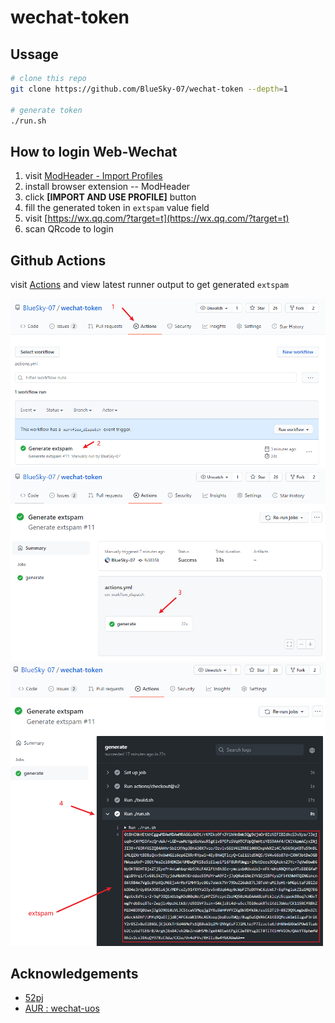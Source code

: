 # wechat-token

## Ussage

```bash
# clone this repo
git clone https://github.com/BlueSky-07/wechat-token --depth=1

# generate token
./run.sh
```

## How to login Web-Wechat

1. visit [ModHeader - Import Profiles](https://bewisse.com/modheader/p/#NobwRAhgDlCmB2ATAsge0bMAuAZhANgM6wA0YARhAMYDWA5gE6oCuSAwqvqg9mAMQAmAKwBGAJwihYMjgCW+AC6wGhbMAC6ZABawIGFWvBVUAWxMIFvQF9qgLO1APArSwCCOXyxE2BQ2akw8COa8VPiyFgC0AG7KhLKo8I4RBD68AgB0AAwZYAC+JEam5vCWWGCA1hqAmYoABIiotMqV3vCVAO6wVFoQCmEKqDQIlYD4roAIRoAhbg5kzq7unt6+-oElsAAeCoRQAQlJmCU5mmBashgcZhYzPmQMsGsAErr6qlgaZIRa3AoAKrIKbrwijkorDhcHglPg4cEQ-5fH4lQB1+oBD+UA3m6AVX1AKYRgEA5RzMBj4ABKsCg+GosEKqzU6my6iAA)
2. install browser extension -- ModHeader
3. click **[IMPORT AND USE PROFILE]** button
4. fill the generated token in `extspam` value field
5. visit [https://wx.qq.com/?target=t](https://wx.qq.com/?target=t)
6. scan QRcode to login

## Github Actions

visit [Actions](https://github.com/BlueSky-07/wechat-token/actions) and view latest runner output to get generated `extspam`

![actions_1](doc/actions_1.png)
![actions_2](doc/actions_2.png)
![actions_3](doc/actions_3.png)

## Acknowledgements

- [52pj](https://www.52pojie.cn/forum.php?mod=viewthread&tid=1347814)
- [AUR : wechat-uos](https://aur.archlinux.org/cgit/aur.git/tree/?h=wechat-uos)
